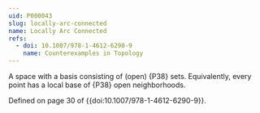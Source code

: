 ```yaml
---
uid: P000043
slug: locally-arc-connected
name: Locally Arc Connected
refs:
  - doi: 10.1007/978-1-4612-6290-9
    name: Counterexamples in Topology
---
```

A space with a basis consisting of (open) {P38} sets.  Equivalently, every point has a local base of {P38} open neighborhoods.

Defined on page 30 of {{doi:10.1007/978-1-4612-6290-9}}.
